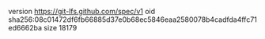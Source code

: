 version https://git-lfs.github.com/spec/v1
oid sha256:08c01472df6fb66885d37e0b68ec5846eaa2580078b4cadfda4ffc71ed6662ba
size 18179
